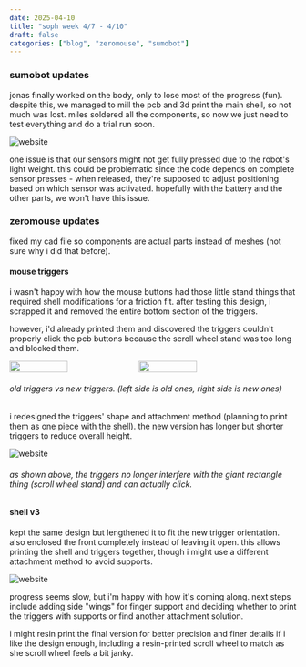 ```yaml
---
date: 2025-04-10
title: "soph week 4/7 - 4/10"
draft: false
categories: ["blog", "zeromouse", "sumobot"]
---
```


### sumobot updates
jonas finally worked on the body, only to lose most of the progress (fun). despite this, we managed to mill the pcb and 3d print the main shell, so not much was lost. miles soldered all the components, so now we just need to test everything and do a trial run soon.

![website](/img/soph/12/pcb.jpeg)

one issue is that our sensors might not get fully pressed due to the robot's light weight. this could be problematic since the code depends on complete sensor presses - when released, they're supposed to adjust positioning based on which sensor was activated. hopefully with the battery and the other parts, we won't have this issue.

### zeromouse updates
fixed my cad file so components are actual parts instead of meshes (not sure why i did that before).

#### mouse triggers
i wasn't happy with how the mouse buttons had those little stand things that required shell modifications for a friction fit. after testing this design, i scrapped it and removed the entire bottom section of the triggers.

however, i'd already printed them and discovered the triggers couldn't properly click the pcb buttons because the scroll wheel stand was too long and blocked them.

<div style="display: flex;">  
  <img style="width: 45%;" src="/img/soph/12/old_triggers.png">
  <img style="width: 45%;" src="/img/soph/12/new_triggers.png">
</div>

###### old triggers vs new triggers. (left side is old ones, right side is new ones)
i redesigned the triggers' shape and attachment method (planning to print them as one piece with the shell). the new version has longer but shorter triggers to reduce overall height.

![website](/img/soph/12/new_triggers_2.png)
###### as shown above, the triggers no longer interfere with the giant rectangle thing (scroll wheel stand) and can actually click.

#### shell v3
kept the same design but lengthened it to fit the new trigger orientation. also enclosed the front completely instead of leaving it open. this allows printing the shell and triggers together, though i might use a different attachment method to avoid supports.

![website](/img/soph/12/full.png)

progress seems slow, but i'm happy with how it's coming along. next steps include adding side "wings" for finger support and deciding whether to print the triggers with supports or find another attachment solution.

i might resin print the final version for better precision and finer details if i like the design enough, including a resin-printed scroll wheel to match as she scroll wheel feels a bit janky.